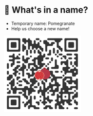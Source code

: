# 🌹 What's in a name?

* Temporary name: Pomegranate
* Help us choose a new name!

<img src="slides/qr.png" width="50%" />
